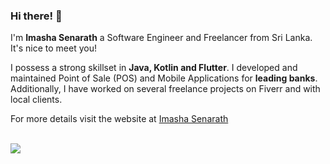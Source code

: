 ### Hi there! 👋

I'm **Imasha Senarath** a Software Engineer and Freelancer from Sri Lanka. It's nice to meet you!

I possess a strong skillset in **Java, Kotlin and Flutter**. I developed and maintained Point of Sale (POS) and Mobile Applications for **leading banks**. Additionally, I have worked on several freelance projects on Fiverr and with local clients.

For more details visit the website at [Imasha Senarath](https://www.imashasenarath.com/)

<br />

<img src="https://komarev.com/ghpvc/?username=imasha-senarath&color=blue&style=flat">


<!---
<h1 align="center" >Hi there! 👽🖐</h1>

<h2 align="center">Welcome to my Github Profile. My name is <a href="https://imasha.xyz">Imasha Senarath</a>. I'm a Software Engineer, a freelancer from Sri Lanka. It's nice to meet you!</h2>

<br>

<p align="center">
  <img src="https://komarev.com/ghpvc/?username=imasha-senarath&color=blue&style=flat">
</p>

<br>

<p align="center">
  <img src="https://github-readme-stats.vercel.app/api/top-langs/?username=imasha-senarath&langs_count=8&theme=dark&layout=compact&hide_border=true&card_width=440" /> <br> <br>
  <img src="https://github-readme-stats.vercel.app/api?username=imasha-senarath&theme=dark&count_private=true&hide_border=true&include_all_commits=true&hide_title=true" /> <br> <br>
  <img src="https://github-readme-streak-stats.herokuapp.com/?user=imasha-senarath&theme=dark&hide_border=true"/>
</p>

<br>

<p align="center">
  <a href="mailto:imashasenarath@yahoo.com" target="_blank"><img src="https://img.shields.io/badge/Email-purple?logo=gmail&logoColor=white&style=for-the-badge" height=25></a>
  <a href="https://www.imasha.xyz/" target="_blank"><img src="https://img.shields.io/badge/Website-667881?logo=replit&logoColor=white&style=for-the-badge" height=25></a>
  <a href="https://www.facebook.com/senarath.imasha" target="_blank"><img src="https://img.shields.io/badge/Facebook-1877F2?logo=facebook&logoColor=white&style=for-the-badge" height=25></a>
  <a href="https://www.instagram.com/imasha.online/" target="_blank"><img src="https://img.shields.io/badge/Instagram-red?logo=instagram&logoColor=white&style=for-the-badge" height=25></a>
  <a href="https://www.linkedin.com/in/imasha-senarath/" target="_blank"><img src="https://img.shields.io/badge/Linkedin-0077B5?logo=linkedin&logoColor=white&style=for-the-badge" height=25></a>
  <a href="https://www.imasha.xyz/curriculum-vitae.html" target="_blank"><img src="https://img.shields.io/badge/Resume-1ED760?style=for-the-badge&logoColor=white" height=25></a>
</p>
-->